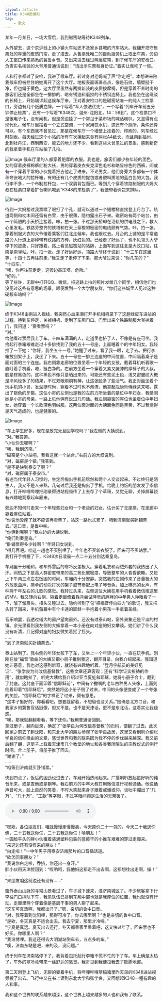 ```yaml
---
layout: article
title: K348挺暖和
tag:
    - 散文
---
```


某年一月某日，一场大雪后，我到磁窑站等待K348列车。

<!--more-->

从外望去，这个京沪线上的小镇火车站还不及家乡县城的汽车站大。我翻开把守售票处的厚重的皮质门帘，走了进去，从售票处唯二的自助服务机上取出车票，旁边人工窗口传来熟悉的冀鲁乡音。又出来进去经过两层皮帘，到了候车厅的安检口。负责实名核验的大爷用普通话说到：“请出示车票和身份证。”着实让我吃了一惊。

人和行李都过了安检，我进了候车厅。转过身对老妈喊了声“你走吧”，本想进来陪我候车但被拦住的她离开了这个大厅。地板表面斑斑点点，像是石纹，墙壁挺干净，但也偏于黄色。这大厅里虽然有两排新装的皮质按摩椅，但是穿着不甚时尚的旅客们还是全都坐在一排排的、略有锈迹和磨损的不锈钢连椅上。我也坐在这班驳的长椅上，开始端详起这候车厅来。正对着安检口的是磁窑站唯一的纯人工检票口，旁边有几个纸质立牌，一个写着“军人依法优先”，一个写着“列车开车前五分钟停止检票”，还有一个写着“K348次，温州-沈阳北，14：56到”。这个检票口不是很电子化，没有闸机，但是旁边挂了一个常见于菜市场的喊话喇叭，又显得有点现代化。候车厅里摆着一个立式空调，一个家用饮水机，这还有个厕所，条件还算可以。有个东西我不曾见过，那是在候车厅一个墙壁上挂着的、印刷的、列车经过时刻表。每天经过这个小站的所有车次摞起来竟有两张A4纸长，而且南到福州，北到牡丹江，西到西安，能去的地方还不少。看到这些未曾见过的景象，感到新奇的我拿着手机在车站拍了几拍。

![Image](/assets/images/k348-1.jpg)
候车厅里的人都穿着肥厚的衣服，我也是。旅客们都少些年轻的面色，女的穿着皮裤棉裤红粉大袄，男的穿着皮衣夹克深色毛衫和略显棕色的西裤，间或有一个穿着平常的小伙提着把吉他走了进来。不论男女，他们身旁大多都有一个体积夸张地大的拉杆箱，有的还有几个皮质的提包或者塑料质地的蓝白色的大包。我行李不多，一个布制拉杆包，一个双肩背包而已。等到几个穿着铁路制服的大妈大叔在检票口拿着扩音喇叭喊到“K348的来检票了”，我便带着俩包来排队。

![Image](/assets/images/k348-2.jpg)

待到一大妈接过我票瞟了眼打了个孔，就可以通过一个短楼梯直接登上月台了。轨道两侧和枕木间还留有白雪，由于很薄，隐约露出石子来。磁窑站有两个站台，由一个简陋的小天桥连接着。咔，拍一张。不过那天桥却在沿轨的供电线之下，教人心里发毛。铁路旁整齐的铁塔和在天上穿梭的密密的电线颇有气势。咔，拍一张。穿着制服大衣的大爷催着乘客们往北走候车，我也跟过去。月台的上铺的是平常道路旁人行道上那种带有纹路的方砖，灰红色的。已经走了好远了，也不见领头大爷停下的迹象，只好跟着。路上看见磁窑站的站牌，上面写到这往北是大汶口站，往南是南驿站。咔，拍一张。走了好远好远，领路大爷终于说到：“十三车在这里等，十四十五再往前走。”我又走了走停了下来，那大爷过来说：“你几车的？”<br>
“十四车。”<br>
“噢，你再往前走走，这旁边高压塔，危险。”<br>
“好的。”<br>
等了些许，无聊中打开QQ、微信，把这路上拍的照片发给几个同学，相信他们也没见过这些有意思的场景。顺便发到一个大学朋友群，“你们这些城里人见过这种硬核车站吗？”

![Image](/assets/images/k348-3.jpg)

终于K348由南进入视线，我突然心血来潮打开手机相机录下了这趟绿皮车进站的过程。待到车停定，关掉相机，走到了车厢门口。门里出来个铁路制服大爷拦着门，我问道：“要看票吗？”<br>
“对。”<br>
给他看过票后我上了车。十四车满满的人，走道里也挤了人，不像是有座可坐。我抬起行李箱艰难走过十多排找到了我的五十一号座，上面睡着个的中年妇女。我轻推了一下她：“你好，我坐五十一号。”她醒了过来，看了我一眼，走了去。把行李箱放到架子上，我坐了下来。五十一号在一排三连座的中间位置，中间隔着桌子是面对面的三个连座。我右侧靠走廊的位置坐着一个年轻的女孩，戴着耳机听着歌一直盯着手机看，嗯，挺白净的。右前方坐着一个穿着又紧又臃肿的厚裤子的大叔，脸是棕黑色的，这种黑色不像只是晒出来的，可能还有些泥土色，浅又密皱纹大概是冷风经多了的结果，不过双眼炯炯有神，让这张脸多了些活气。我正对面坐着个玩手机的小哥，发型挺时尚，穿着不过时也不潮流，他拿起瓶康师傅绿茶来喝，露出了银色的牙箍。这位小哥的左侧也是我的左前方所坐着的是位中年妇女，我猜测她是小哥的母亲，一路上见他俩有说过几句话。我左侧靠窗的座位也坐着位中年妇女，她穿着一个长款深色羽绒服。这两位面对面的大姨面色同是黑黄，不过我觉得是天气造成的，也是健康的。

![Image](/assets/images/k348-4.jpg)

“车上学生好多，现在是放完元旦回学校吗？”我左侧的大姨说到。<br>
“对。”我答道。<br>
“小伙你去哪啊？”<br>
“噢，我到济南。”<br>
“磁窑是个小站吧，我看这就一个站台。”右前方的大叔说到。<br>
“对，磁窑是个镇。”我答到。<br>
“是不是快到泰安了啊？”<br>
“对，磁窑属于泰安市。”<br>
有违当代年轻人习惯的，坐定后掏出手机前居然和两个人交谈起来。不过终归是陌生人，我又不是人来熟，几句过后我还是掏出了手机。给晚上约饭的朋友发了条信息，打开哔哩哔哩把刚录得进站视频传了上去存了个草稿，又觉无聊，关掉屏幕饶有兴趣地观察起车厢来。

旁边不知何时走来一个年轻些妇女和一个老些的妇女，估计买了无座票，在走廊中靠着座位站着。<br>
“你说他没座了就不应该再卖票了，站这一路也忒累了。咱到济南就买卧铺票去。”这口音，是鲁中味。<br>
“你俩到哪啊？”我左边的大姨说到。<br>
“俺们到秦皇岛。”<br>
“卧铺票得多少钱啊？”年轻妇女说到。<br>
“得几百吧。咱这一趟也不买别哩了，今年也不买新衣服了。回来可不买站票。”<br>
我打开手机搜了下，K348次日凌晨一点二十五分到达秦皇岛。

车厢里十分暖和，和车外雪后的寒冷反差极大。穿着毛衣和羽绒外套的我热出了大汗。闷热之下是高人群密度带来的高二氧化碳密度，导致整车的人昏昏欲睡。又赶上下午两三点左右饭困的时间，车厢内十分安静。突然我的左侧传来了音量极大的外放歌曲声，简单的动次打次的架子鼓节奏配上电子琴音色，加上嘹亮的女声，有种两千年左右的儿歌的感觉。我转过头来，左侧这位大姨在用手机看着微信推送里的MV。我又转向右侧，隔着走廊倚着靠背尝试睡觉的胖胖的中年男人睁眼看了一下，皱了皱眉头，扭头又睡过去。隐约听到了句“把福音传向四方”的歌词，我又把头转了回来，手机萤幕中有个卡通的耶稣一手抱着小男孩一手拿着圣经。

音乐响罢，我透过偌大的窗户望向窗外。还没有过泰山站，窗外景象还是平淡的村镇。余光里看到我左侧的大姨拿着一本小册在向对座的妇女攀谈。她们讲了什么我没有听清，只记得对座的妇女微笑着摇了摇头。<br>
......<br>
“到了济南就买卧铺票去。”

泰山站到了。我右侧的年轻女孩下了车，又坐上一个年轻小伙，一直在玩手机。刚刚在放“福音”歌曲的大姨又把小册子推到我这，翻开目录，向我介绍起来。我知道她非恶意，我也对这感到新奇，就饶有兴趣地听着。“登月宇航员的美好见证”、“张学良为何改信基督教”，这些文章还算客观；还有“科学证实祈祷的作用”，就似瞎扯了。听完大姨给我介绍过亚当夏娃和耶稣，她将小册子合上，翻到了封底。这封底下面印着“信耶稣前”，中间有个撇嘴的老年白种男人头像，上面则倒着印着“信耶稣后”。突然她将这小册子倒了过来，中间的头像便变成了一个夸张的笑脸，“信耶稣后”的字样正了过来，颇有意思。<br>
“这本子挺好的，你看看吧，想要就留着，不想留也没关系。”她确是北方口音，和我家乡的冀鲁官话挺像，但又不是，也不是天津话，更不是东北话，这着实让我疑惑。<br>
“噢，那我就翻翻看看，等下还你。”我用普通话回到。<br>
拿过册子，翻向目录，确定了“张学良为何改信基督教”的页码，便翻了过去。此次回家之前去了趟沈阳，和东北大学的朋友参观了张学良故居，这里又看到则介绍张学良的信仰缘由的文章，感觉世界和我的联系因为我不停的步伐越来越深。我又前后翻了翻，这册子上载着天津市几个教堂的地址和各类我所陌生的宗教仪式的例行时间。合上册子，将册子推了回去。<br>
“谢谢了。”<br>
......<br>
“咱等到济南就买卧铺票。”

快到四点了，饭后的困劲也过去了，车厢开始热闹起来。广播喇叭放起蛮好听的纯音乐来，或是吉他或是钢琴。我右前方的中年大叔在用微信进行视频通话。他说话声音可大，脸上自然的笑着，不时大笑起来身子跟着或蜷或仰。谈吐中蹦出了“几万”、“几十万”、“工款”等字眼，不过字眼间抑是生活的无奈罢了。

<audio src="/assets/audios/k348.mp3" controls="controls">
Your browser does not support the audio tag.
</audio>

“嘿欸，各位朋友们，咱就慢慢走慢慢卖，今天原价二十一包的，今天二十我送你俩，二十五我送你仨，二十五我送你仨！哈朋友！”<br>
一圆脸平头的胖小伙推着装满塑料包装的蓝莓干的小推车艰难的穿过走廊来。<br>
“来这边还有没有来的朋友！”<br>
“白走啦！”一中年男子用泰安济南那片的口音插话道。<br>
“欸怎回事朋友？”<br>
“我说你白走啦，乔挤，你还出一身汗。”<br>
胖小伙用天津腔回到：“哎哟呵，我他妈这都走不出去啊，这都想往出走啊，操！”<br>
......<br>
“来朋友咱这前边还有没有......”

窗外泰山山脉的寻常山景看过了，车子减下速来，进济南城区了。不少旅客拿下行李往门口排队下车，我见队伍已排到车厢中部也就是我座位的位置，我也就没有行动。走廊里两个穿着像是基层干事的男人聊了起来。<br>
“这车可真热啊，我都出汗了。”嗯，亲切的鲁中口音。<br>
“对，我等着到沈阳哩，那得可冷了。你去哪里啊？”也是亲切的鲁中口音。<br>
“是欸，冬天真是不适合出去。我去宁夏，那里才冷哩。”<br>
“宁夏是真远。夏天出去还行，冬天都呆家里呆着吧，这又快过年了，回来票也不好买。你哪里人啊？”<br>
“我淄博哩。我这还得去大明湖站倒车去，五点多的车。”<br>
“噢，济南东站是吧，来的及，没问题。”

终于列车在济南站停下了，我背着包托起行李箱不慌不忙的下了车。车上确是太热了，车外的寒冷竟带来一丝舒适的感觉。我哥见到我便拉我去了歇脚地罢。

第二天刚登上飞机，无聊的耍着手机，将哔哩哔哩草稿箱里昨天录的K348进站视频投了出去。飞行中又在书上读到东北大学和张学良，又回想起K348一程有趣的人和事。

我和这个世界的联系越来越深，这个世界上越来越多的人也和我有了联系。